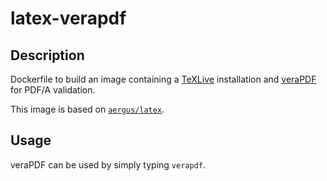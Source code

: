 # latex-verapdf

## Description
Dockerfile to build an image containing a [TeXLive](http://tug.org/texlive/) installation and [veraPDF](https://verapdf.org/) for PDF/A validation. 

This image is based on [`aergus/latex`](https://hub.docker.com/r/aergus/latex).

## Usage
veraPDF can be used by simply typing `verapdf`.
